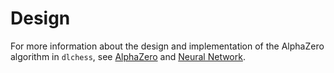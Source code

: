 # Design

For more information about the design and implementation of the AlphaZero algorithm in `dlchess`, see [AlphaZero](alpha-zero.md) and [Neural Network](neural-network.md).
